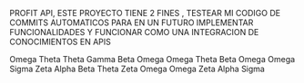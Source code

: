 PROFIT API, ESTE PROYECTO TIENE 2 FINES , TESTEAR MI CODIGO DE COMMITS AUTOMATICOS PARA EN UN FUTURO IMPLEMENTAR FUNCIONALIDADES Y FUNCIONAR COMO UNA INTEGRACION DE CONOCIMIENTOS EN APIS

Omega 
Theta 
Theta 
Gamma 
Beta 
Omega 
Omega 
Theta 
Beta 
Omega 
Omega 
Sigma 
Zeta 
Alpha 
Beta 
Theta 
Zeta 
Omega 
Omega 
Zeta 
Alpha 
Sigma 
